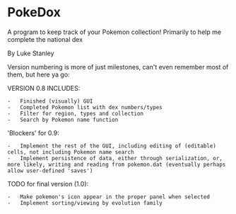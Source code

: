 # PokeDox
A program to keep track of your Pokemon collection! Primarily to help me complete the national dex

By Luke Stanley

Version numbering is more of just milestones, can't even remember most of them, but here ya go:

VERSION 0.8 INCLUDES:

    -   Finished (visually) GUI
    -   Completed Pokemon list with dex numbers/types
    -   Filter for region, types and collection
    -   Search by Pokemon name function

'Blockers' for 0.9:

    -   Implement the rest of the GUI, including editing of (editable) cells, not including Pokemon name search
    -   Implement persistence of data, either through serialization, or, more likely, writing and reading from pokemon.dat (eventually perhaps allow user-defined 'saves')


TODO for final version (1.0):

    -   Make pokemon's icon appear in the proper panel when selected
    -   Implement sorting/viewing by evolution family
